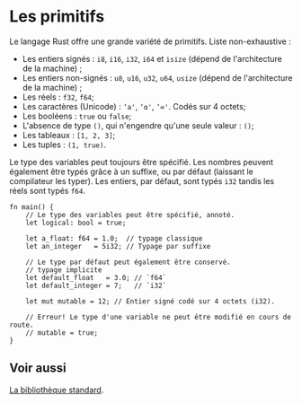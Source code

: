# Les primitifs

Le langage Rust offre une grande variété de primitifs. Liste non-exhaustive :


* Les entiers signés : `i8`, `i16`, `i32`, `i64` et `isize` (dépend de l'architecture de la machine) ;
* Les entiers non-signés : `u8`, `u16`, `u32`, `u64`, `usize` (dépend de l'architecture de la machine) ;
* Les réels : `f32`, `f64`;
* Les caractères (Unicode) : `‘a'`, `‘α'`, `‘∞'`. Codés sur 4 octets;
* Les booléens : `true` ou `false`;
* L'absence de type `()`, qui n'engendre qu'une seule valeur : `()`;
* Les tableaux : `[1, 2, 3]`;
* Les tuples : `(1, true)`.

Le type des variables peut toujours être spécifié. Les nombres peuvent également être typés grâce à un suffixe, ou par défaut (laissant le compilateur les typer). Les entiers, par défaut, sont typés `i32` tandis les réels sont typés `f64`.

```rust,editable
fn main() {
    // Le type des variables peut être spécifié, annoté.
    let logical: bool = true;

    let a_float: f64 = 1.0;  // typage classique
    let an_integer   = 5i32; // Typage par suffixe

    // Le type par défaut peut également être conservé.
    // typage implicite
    let default_float   = 3.0; // `f64`
    let default_integer = 7;   // `i32`

    let mut mutable = 12; // Entier signé codé sur 4 octets (i32).

    // Erreur! Le type d'une variable ne peut être modifié en cours de route.
    // mutable = true;
}
```

## Voir aussi

[La bibliothèque standard][std].

[std]: https://doc.rust-lang.org/std/
